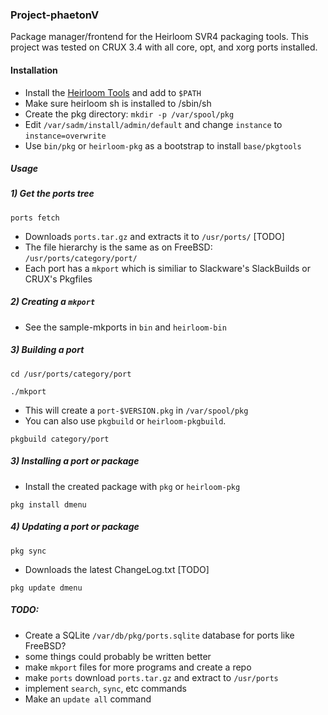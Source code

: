 ### Project-phaetonV
Package manager/frontend for the Heirloom SVR4 packaging tools.
This project was tested on CRUX 3.4 with all core, opt, and xorg ports installed.

#### Installation
* Install the [Heirloom Tools](http://heirloom.sourceforge.net/) and add to `$PATH`
* Make sure heirloom sh is installed to /sbin/sh
* Create the pkg directory: `mkdir -p /var/spool/pkg`
* Edit `/var/sadm/install/admin/default` and change `instance` to `instance=overwrite`
* Use `bin/pkg` or `heirloom-pkg` as a bootstrap to install `base/pkgtools`

##### Usage
##### 1) Get the ports tree 

`ports fetch`

* Downloads `ports.tar.gz` and extracts it to `/usr/ports/` [TODO]
* The file hierarchy is the same as on FreeBSD: `/usr/ports/category/port/`
* Each port has a `mkport` which is similiar to Slackware's SlackBuilds or CRUX's Pkgfiles

##### 2) Creating a `mkport`
* See the sample-mkports in `bin` and `heirloom-bin`

##### 3) Building a port

`cd /usr/ports/category/port`

`./mkport`

* This will create a `port-$VERSION.pkg` in `/var/spool/pkg`
* You can also use `pkgbuild` or `heirloom-pkgbuild`. 

`pkgbuild category/port`

##### 3) Installing a port or package
* Install the created package with `pkg` or `heirloom-pkg` 

`pkg install dmenu`

##### 4) Updating a port or package
`pkg sync`

* Downloads the latest ChangeLog.txt [TODO]

`pkg update dmenu`


##### TODO:
* Create a SQLite `/var/db/pkg/ports.sqlite` database for ports like FreeBSD? 
* some things could probably be written better
* make `mkport` files for more programs and  create a repo
* make `ports` download `ports.tar.gz` and extract to `/usr/ports`
* implement `search`, `sync`, etc commands
* Make an `update all` command


   
